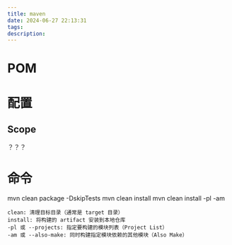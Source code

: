```yaml
---
title: maven
date: 2024-06-27 22:13:31
tags:
description:
---
```

# POM
# 配置

## Scope
？？？

# 命令
mvn clean package -DskipTests
mvn clean install
mvn clean install -pl <module-name> -am
```
clean: 清理目标目录（通常是 target 目录）
install: 将构建的 artifact 安装到本地仓库
-pl 或 --projects: 指定要构建的模块列表（Project List）
-am 或 --also-make: 同时构建指定模块依赖的其他模块（Also Make）
```
